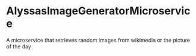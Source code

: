 # AlyssasImageGeneratorMicroservice
A microservice that retrieves random images from wikimedia or the picture of the day
